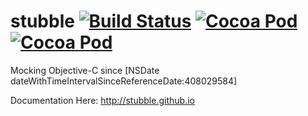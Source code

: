 stubble [![Build Status](https://travis-ci.org/Stubble/stubble.svg)](https://travis-ci.org/Stubble/stubble) [![Cocoa Pod](http://cocoapod-badges.herokuapp.com/p/stubble/badge.svg)](http://cocoapods.org/?q=stubble) [![Cocoa Pod](http://cocoapod-badges.herokuapp.com/v/stubble/badge.svg)](http://cocoapods.org/?q=stubble)
=======

Mocking Objective-C since [NSDate dateWithTimeIntervalSinceReferenceDate:408029584]

Documentation Here: http://stubble.github.io
